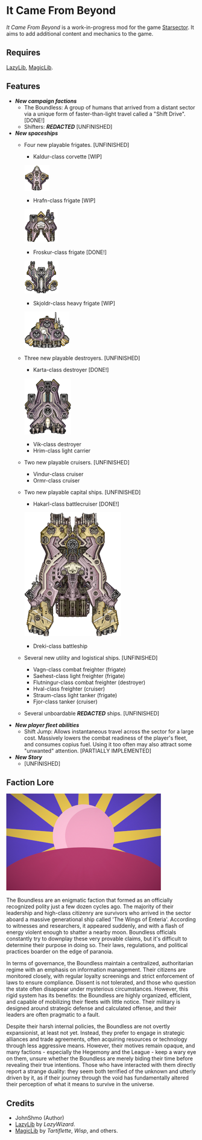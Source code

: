# It Came From Beyond

*It Came From Beyond* is a work-in-progress mod for the game [Starsector](https://fractalsoftworks.com). It aims to add
additional content and mechanics to the game.

## Requires

[LazyLib](https://fractalsoftworks.com/forum/index.php?topic=5444.0), [MagicLib](https://fractalsoftworks.com/forum/index.php?topic=25868.0).

## Features

- ***New campaign factions***
  - The Boundless: A group of humans that arrived from a distant sector via a unique form of faster-than-light travel
  called a "Shift Drive". [DONE!]
  - Shifters: ***REDACTED*** [UNFINISHED]
- ***New spaceships***
  - Four new playable frigates. [UNFINISHED]
    - Kaldur-class corvette [WIP]

    ![image info](./graphics/ItCameFromBeyond/hulls/Corvette_1.png)
    - Hrafn-class frigate [WIP]
  
    ![image info](./graphics/ItCameFromBeyond/hulls/Frigate_2.png)
    - Froskur-class frigate [DONE!]

    ![image info](./graphics/ItCameFromBeyond/hulls/Frigate_1.png)
    - Skjoldr-class heavy frigate [WIP]

    ![image info](./graphics/ItCameFromBeyond/hulls/Frigate_3.png)
  - Three new playable destroyers. [UNFINISHED]
    - Karta-class destroyer [DONE!]

    ![image info](./graphics/ItCameFromBeyond/hulls/Destroyer_1.png)
    - Vik-class destroyer
    - Hrim-class light carrier
  - Two new playable cruisers. [UNFINISHED]
    - Vindur-class cruiser
    - Ormr-class cruiser
  - Two new playable capital ships. [UNFINISHED]
    - Hakarl-class battlecruiser [DONE!]

    ![image info](./graphics/ItCameFromBeyond/hulls/Battlecruiser_1.png)
    - Dreki-class battleship
  - Several new utility and logistical ships. [UNFINISHED]
    - Vagn-class combat freighter (frigate)
    - Saehest-class light freighter (frigate)
    - Flutningur-class combat freighter (destroyer)
    - Hval-class freighter (cruiser)
    - Straum-class light tanker (frigate)
    - Fjor-class tanker (cruiser)
  - Several unboardable ***REDACTED*** ships. [UNFINISHED]
- ***New player fleet abilities***
  - Shift Jump: Allows instantaneous travel across the sector
  for a large cost. Massively lowers the combat readiness of the player's fleet, and consumes copius fuel. Using it too
  often may also attract some "unwanted" attention. [PARTIALLY IMPLEMENTED]
- ***New Story***
  - [UNFINISHED]

## Faction Lore

![image info](./graphics/ItCameFromBeyond/factions/Boundless.png)

The Boundless are an enigmatic faction that formed as an officially recognized polity just a few dozen cycles ago. The majority of their leadership and high-class citizenry are survivors who arrived in the sector aboard a massive generational ship called 'The Wings of Enteria'. According to witnesses and researchers, it appeared suddenly, and with a flash of energy violent enough to shatter a nearby moon. Boundless officials constantly try to downplay these very provable claims, but it's difficult to determine their purpose in doing so. Their laws, regulations, and political practices boarder on the edge of paranoia.

In terms of governance, the Boundless maintain a centralized, authoritarian regime with an emphasis on information management. Their citizens are monitored closely, with regular loyalty screenings and strict enforcement of laws to ensure compliance. Dissent is not tolerated, and those who question the state often disappear under mysterious circumstances. However, this rigid system has its benefits: the Boundless are highly organized, efficient, and capable of mobilizing their fleets with little notice. Their military is designed around strategic defense and calculated offense, and their leaders are often pragmatic to a fault.

Despite their harsh internal policies, the Boundless are not overtly expansionist, at least not yet. Instead, they prefer to engage in strategic alliances and trade agreements, often acquiring resources or technology through less aggressive means. However, their motives remain opaque, and many factions - especially the Hegemony and the League - keep a wary eye on them, unsure whether the Boundless are merely biding their time before revealing their true intentions. Those who have interacted with them directly report a strange duality: they seem both terrified of the unknown and utterly driven by it, as if their journey through the void has fundamentally altered their perception of what it means to survive in the universe.

## Credits

- JohnShmo (Author)
- [LazyLib](https://fractalsoftworks.com/forum/index.php?topic=5444.0) by *LazyWizard*.
- [MagicLib](https://fractalsoftworks.com/forum/index.php?topic=25868.0) by *Tartiflette*, *Wisp*, and others.
